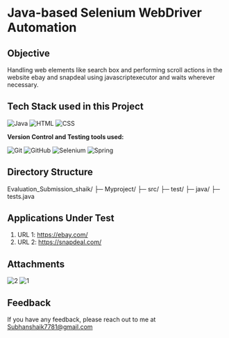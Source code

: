 # Java-based Selenium WebDriver Automation

## Objective

Handling web elements like search box and performing scroll actions in the website ebay and snapdeal using javascriptexecutor and waits wherever necessary. 
<br>
## Tech Stack used in this Project

<img alt="Java" src="https://img.shields.io/badge/Java-F7DF1E?logo=java&logoColor=white&style=flat" />
<img alt="HTML" src="https://img.shields.io/badge/HTML-E34F26?logo=html5&logoColor=white&style=flat" />
<img alt="CSS" src="https://img.shields.io/badge/CSS-1572B6?logo=css3&logoColor=white&style=flat" />

**Version Control and Testing tools used:**

<img alt="Git" src="https://img.shields.io/badge/Git-F05032?logo=git&logoColor=white&style=flat" />
<img alt="GitHub" src="https://img.shields.io/badge/GitHub-181717?logo=github&logoColor=white&style=flat" />
<img alt="Selenium" src="https://img.shields.io/badge/Selenium-17202C?logo=selenium&logoColor=white&style=flat" />
<img alt="Spring" src="https://img.shields.io/badge/Spring-007ACC?logo=spring&logoColor=white&style=flat" />

## Directory Structure
Evaluation_Submission_shaik/
├─ Myproject/
├─ src/
├─ test/
├─ java/
├─ tests.java

## Applications Under Test 

1.  URL 1: https://ebay.com/
2.  URL 2: https://snapdeal.com/



## Attachments
![2](https://github.com/Shaik-Subhan-Vali/Evaluation_Submission_shaik/assets/170219220/fbfaf631-bf75-43ad-952a-a8f0386d2e63)
![1](https://github.com/Shaik-Subhan-Vali/Evaluation_Submission_shaik/assets/170219220/69c466e5-2098-4311-978b-415be163b4d5)


## Feedback

If you have any feedback, please reach out to me at Subhanshaik7781@gmail.com








